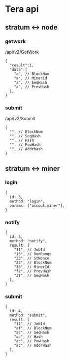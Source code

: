 Tera api
=======
## stratum <-> node
### getwork
/api/v2/GetWork
```
{
  "result":1,
  "data":[
    "a", // BlockNum
    "a", // MinerId
    "a", // SeqHash
    "a", // PrevHash
  ],
}
```
### submit
/api/v2/Submit
```
{
  "", // BlockNum
  "", // SeqHash
  "", // Hash
  "", // PowHash
  "", // Addrhash
}
```

## stratum <-> miner
### login
```
{
  id: 3,
  method: "login",
  params: ["accout.miner"],
}
```

### notify
```
{
  id: 3,
  method: "notify",
  result: [
    "11", // JobId
    "15", // RunRange
    "23", // StNonce
    "23", // BlockNum
    "33", // MinerId
    "f2", // PrevHash
    "3f", // SeqHash
  ],
}
```

### submit
```
{
  id: 4,
  method: "submit",
  result: [
    "11", // JobId
    "af", // BlockNum
    "ac", // SeqHash
    "ac", // Hash
    "ac", // PowHash
    "ac", // AddrHash
  ],
}

```
